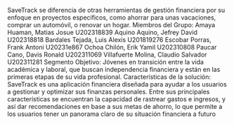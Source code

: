 SaveTrack se diferencia de otras herramientas de gestión financiera por su enfoque en proyectos específicos, como ahorrar para unas vacaciones, comprar un automóvil, o renovar un hogar. 
Miembros del Grupo:
Amaya Huaman, Matias Josue		U202318839
Aquino Aquino, Jefrey David			U202318818
Bardales Tejada, Luis Alexis	 		U201819276
Escobar Porras, Frank Antoni			U20231e867
Ochoa Chilón, Erik Yamil 	   		U202310808
Paucar Cano, Davis Ronald 			U202311069
Villafuerte Molina, Claudio Salvador		U202311281
Segmento Objetivo: Jóvenes en transición entre la vida académica y laboral, que buscan independencia financiera y están en las primeras etapas de su vida profesional.
Características de la solución: SaveTrack es una aplicación financiera diseñada para ayudar a los usuarios a gestionar y optimizar sus finanzas personales. Entre sus 
principales características se encuentran la capacidad de rastrear gastos e ingresos, y así dar recomendaciones en base a sus metas de ahorro, lo que permite a los 
usuarios tener un panorama claro de su situación financiera a futuro
